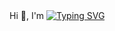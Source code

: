 <div class="row">
<h1">Hi 👋, I'm
<a href="https://git.io/typing-svg"><img src="https://readme-typing-svg.demolab.com?font=Fira+Code&size=25&pause=1000&random=false&width=436&height=51&lines=Chhatrodiya+Mayur" alt="Typing SVG" /></a></h1>
</div>
